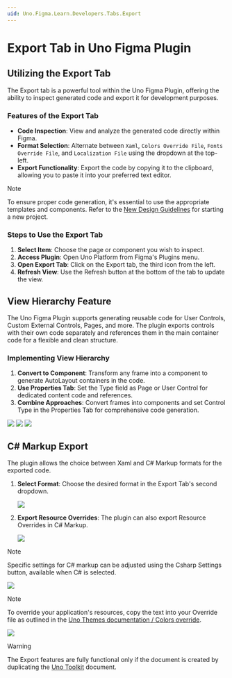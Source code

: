 ```yaml
---
uid: Uno.Figma.Learn.Developers.Tabs.Export
---
```


# Export Tab in Uno Figma Plugin

## Utilizing the Export Tab

The Export tab is a powerful tool within the Uno Figma Plugin, offering the ability to inspect generated code and export it for development purposes.

### Features of the Export Tab

- **Code Inspection**: View and analyze the generated code directly within Figma.
- **Format Selection**: Alternate between `Xaml`, `Colors Override File`, `Fonts Override File`, and `Localization File` using the dropdown at the top-left.
- **Export Functionality**: Export the code by copying it to the clipboard, allowing you to paste it into your preferred text editor.

> [!NOTE]
> To ensure proper code generation, it's essential to use the appropriate templates and components. Refer to the [New Design Guidelines](../designers/starting-new-design.md) for starting a new project.

### Steps to Use the Export Tab

1. **Select Item**: Choose the page or component you wish to inspect.
2. **Access Plugin**: Open Uno Platform from Figma's Plugins menu.
3. **Open Export Tab**: Click on the Export tab, the third icon from the left.
4. **Refresh View**: Use the Refresh button at the bottom of the tab to update the view.

## View Hierarchy Feature

The Uno Figma Plugin supports generating reusable code for User Controls, Custom External Controls, Pages, and more. The plugin exports controls with their own code separately and references them in the main container code for a flexible and clean structure.

### Implementing View Hierarchy

1. **Convert to Component**: Transform any frame into a component to generate AutoLayout containers in the code.
2. **Use Properties Tab**: Set the Type field as Page or User Control for dedicated content code and references.
3. **Combine Approaches**: Convert frames into components and set Control Type in the Properties Tab for comprehensive code generation.

![](assets/view-hierarchy01.png)
![](assets/view-hierarchy02.png)
![](assets/view-hierarchy03.png)

## C# Markup Export

The plugin allows the choice between Xaml and C# Markup formats for the exported code.

1. **Select Format**: Choose the desired format in the Export Tab's second dropdown.

   ![](assets/cshar-markup-01.png)

2. **Export Resource Overrides**: The plugin can also export Resource Overrides in C# Markup.

   ![](assets/cshar-markup-03.png)

> [!NOTE]
> Specific settings for C# markup can be adjusted using the Csharp Settings button, available when C# is selected.

![](assets/cshar-markup-02.png)

> [!NOTE]
> To override your application's resources, copy the text into your Override file as outlined in the [Uno Themes documentation / Colors override](https://aka.platform.uno/uno-material-colors).

![](assets/export.png)

> [!WARNING]
> The Export features are fully functional only if the document is created by duplicating the [Uno Toolkit](../designers/starting-new-design.md) document.
